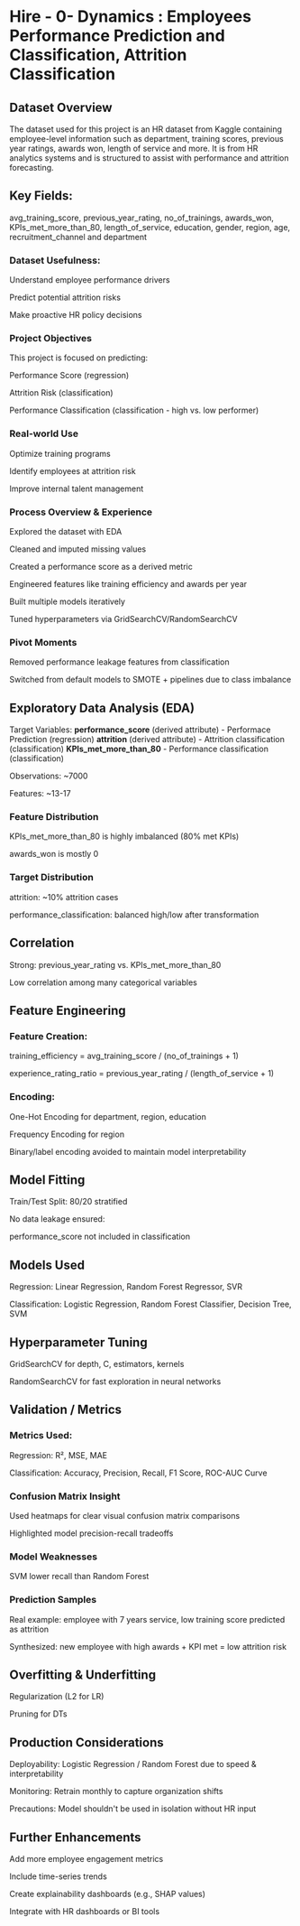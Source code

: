 # Hire - 0- Dynamics : Employees Performance Prediction and Classification, Attrition Classification

## Dataset Overview

The dataset used for this project is an HR dataset from Kaggle containing employee-level information such as department, training scores, previous year ratings, awards won, length of service and more. It is from HR analytics systems and is structured to assist with performance and attrition forecasting.

## Key Fields:

avg_training_score, previous_year_rating, no_of_trainings, awards_won, KPIs_met_more_than_80, length_of_service, education, gender, region, age, recruitment_channel and department

### Dataset Usefulness:

Understand employee performance drivers

Predict potential attrition risks

Make proactive HR policy decisions

### Project Objectives

This project is focused on predicting:

Performance Score (regression)

Attrition Risk (classification)

Performance Classification (classification - high vs. low performer)

### Real-world Use

Optimize training programs

Identify employees at attrition risk

Improve internal talent management

### Process Overview & Experience

Explored the dataset with EDA

Cleaned and imputed missing values

Created a performance score as a derived metric

Engineered features like training efficiency and awards per year

Built multiple models iteratively

Tuned hyperparameters via GridSearchCV/RandomSearchCV

### Pivot Moments

Removed performance leakage features from classification

Switched from default models to SMOTE + pipelines due to class imbalance

## Exploratory Data Analysis (EDA)

Target Variables: 
**performance_score** (derived attribute) - Performace Prediction (regression)
**attrition** (derived attribute) -  Attrition classification (classification)
**KPIs_met_more_than_80** - Performance classification (classification)

Observations: ~7000

Features: ~13-17

### Feature Distribution

KPIs_met_more_than_80 is highly imbalanced (80% met KPIs)

awards_won is mostly 0

### Target Distribution

attrition: ~10% attrition cases

performance_classification: balanced high/low after transformation

## Correlation

Strong: previous_year_rating vs. KPIs_met_more_than_80

Low correlation among many categorical variables

## Feature Engineering

### Feature Creation:

training_efficiency = avg_training_score / (no_of_trainings + 1)

experience_rating_ratio = previous_year_rating / (length_of_service + 1)

### Encoding:

One-Hot Encoding for department, region, education

Frequency Encoding for region

Binary/label encoding avoided to maintain model interpretability

## Model Fitting

Train/Test Split: 80/20 stratified

No data leakage ensured:

performance_score not included in classification

## Models Used

Regression: Linear Regression, Random Forest Regressor, SVR

Classification: Logistic Regression, Random Forest Classifier, Decision Tree, SVM

## Hyperparameter Tuning

GridSearchCV for depth, C, estimators, kernels

RandomSearchCV for fast exploration in neural networks

## Validation / Metrics

### Metrics Used:

Regression: R², MSE, MAE

Classification: Accuracy, Precision, Recall, F1 Score, ROC-AUC Curve

### Confusion Matrix Insight

Used heatmaps for clear visual confusion matrix comparisons

Highlighted model precision-recall tradeoffs

### Model Weaknesses

SVM lower recall than Random Forest

### Prediction Samples

Real example: employee with 7 years service, low training score predicted as attrition

Synthesized: new employee with high awards + KPI met = low attrition risk

## Overfitting & Underfitting

Regularization (L2 for LR)

Pruning for DTs

## Production Considerations

Deployability: Logistic Regression / Random Forest due to speed & interpretability

Monitoring: Retrain monthly to capture organization shifts

Precautions: Model shouldn't be used in isolation without HR input

## Further Enhancements

Add more employee engagement metrics

Include time-series trends

Create explainability dashboards (e.g., SHAP values)

Integrate with HR dashboards or BI tools
